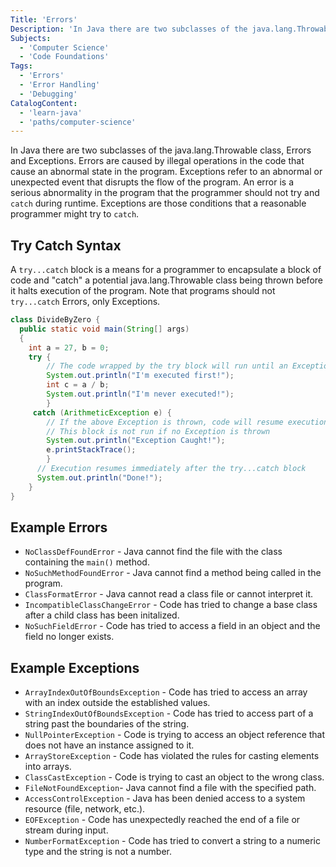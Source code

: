 ```yaml
---
Title: 'Errors'
Description: 'In Java there are two subclasses of the java.lang.Throwable class, Errors and Exceptions.'
Subjects:
  - 'Computer Science'
  - 'Code Foundations'
Tags:
  - 'Errors'
  - 'Error Handling'
  - 'Debugging'
CatalogContent:
  - 'learn-java'
  - 'paths/computer-science'
---
```


In Java there are two subclasses of the java.lang.Throwable class, Errors and Exceptions. Errors are caused by illegal operations in the code that cause an abnormal state in the program. Exceptions refer to an abnormal or unexpected event that disrupts the flow of the program. An error is a serious abnormality in the program that the programmer should not try and `catch` during runtime. Exceptions are those conditions that a reasonable programmer might try to `catch`.

## Try Catch Syntax

A `try...catch` block is a means for a programmer to encapsulate a block of code and "catch" a potential java.lang.Throwable class being thrown before it halts execution of the program. Note that programs should not `try...catch` Errors, only Exceptions.

```java
class DivideByZero {
  public static void main(String[] args)
  {
    int a = 27, b = 0;
    try {
        // The code wrapped by the try block will run until an Exception is thrown
        System.out.println("I'm executed first!");
        int c = a / b;
        System.out.println("I'm never executed!");
        }
     catch (ArithmeticException e) {
        // If the above Exception is thrown, code will resume execution here
        // This block is not run if no Exception is thrown
        System.out.println("Exception Caught!");
        e.printStackTrace();
        }
      // Execution resumes immediately after the try...catch block
      System.out.println("Done!");
    }
}
```

## Example Errors

- `NoClassDefFoundError` - Java cannot find the file with the class containing the `main()` method.
- `NoSuchMethodFoundError` - Java cannot find a method being called in the program.
- `ClassFormatError` - Java cannot read a class file or cannot interpret it.
- `IncompatibleClassChangeError` - Code has tried to change a base class after a child class has been initalized.
- `NoSuchFieldError` - Code has tried to access a field in an object and the field no longer exists.

## Example Exceptions

- `ArrayIndexOutOfBoundsException` - Code has tried to access an array with an index outside the established values.
- `StringIndexOutOfBoundsException` - Code has tried to access part of a string past the boundaries of the string.
- `NullPointerException` - Code is trying to access an object reference that does not have an instance assigned to it.
- `ArrayStoreException` - Code has violated the rules for casting elements into arrays.
- `ClassCastException` - Code is trying to cast an object to the wrong class.
- `FileNotFoundException`- Java cannot find a file with the specified path.
- `AccessControlException` - Java has been denied access to a system resource (file, network, etc.).
- `EOFException` - Code has unexpectedly reached the end of a file or stream during input.
- `NumberFormatException` - Code has tried to convert a string to a numeric type and the string is not a number.
